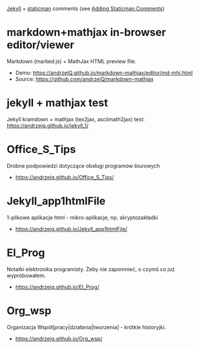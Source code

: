 [Jekyll](https://jekyllrb.com/) + [staticman](https://staticman.net/) comments (see [Adding Staticman Comments](https://travisdowns.github.io/blog/2020/02/05/now-with-comments.html))


markdown+mathjax in-browser editor/viewer
==================================

Markdown (marked.js) + MathJax HTML preview file.

- Demo: <https://andrzejQ.github.io/markdown-mathjax/editor/md-mhj.html>
- Source: <https://github.com/andrzejQ/markdown-mathjax>

jekyll + mathjax test
==================================

Jekyll kramdown + mathjax (tex2jax, asciimath2jax) test: <https://andrzejq.github.io/jekyll_1/>


Office_S_Tips
==================================

Drobne podpowiedzi dotyczące obsługi programów biurowych

- <https://andrzejq.github.io/Office_S_Tips/>



Jekyll_app1htmlFile
==================================

1-plikowe aplikacje html -  mikro-aplikacje, np. skryptozakładki

- <https://andrzejq.github.io/Jekyll_app1htmlFile/>


El_Prog
==================================

Notatki elektronika programisty. Żeby nie zapomnieć, o czymś co już wypróbowałem. 

- <https://andrzejq.github.io/El_Prog/>

Org_wsp 
==================================

Organizacja Współ[pracy|działania|tworzenia] - krótkie historyjki.

- <https://andrzejq.github.io/Org_wsp/>
